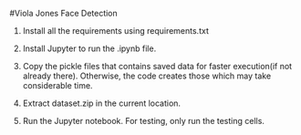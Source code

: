 #Viola Jones Face Detection

1.	Install all the requirements using requirements.txt

2.	Install Jupyter to run the .ipynb file.

3.	Copy the pickle files that contains saved data for faster execution(if not already there). Otherwise, the code creates those which may take considerable time.

4.	Extract dataset.zip in the current location.

5.	Run the Jupyter notebook. For testing, only run the testing cells. 
